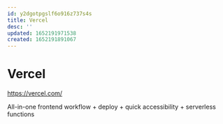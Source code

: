 ```yaml
---
id: y2dgotpgslf6o916z737s4s
title: Vercel
desc: ''
updated: 1652191971538
created: 1652191891067
---
```


# Vercel

https://vercel.com/

All-in-one frontend workflow + deploy + quick accessibility + serverless functions
